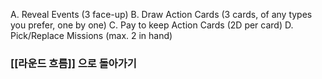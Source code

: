 
A. Reveal Events (3 face-up) 
B. Draw Action Cards (3 cards, of any types you prefer, one by one) 
C. Pay to keep Action Cards (2D per card) 
D. Pick/Replace Missions (max. 2 in hand)


### [[라운드 흐름]] 으로 돌아가기